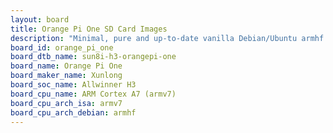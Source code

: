 ```yaml
---
layout: board
title: Orange Pi One SD Card Images
description: "Minimal, pure and up-to-date vanilla Debian/Ubuntu armhf SD card images for Orange Pi One by Xunlong, SoC: Allwinner H3, CPU ISA: armv7"
board_id: orange_pi_one
board_dtb_name: sun8i-h3-orangepi-one
board_name: Orange Pi One
board_maker_name: Xunlong
board_soc_name: Allwinner H3
board_cpu_name: ARM Cortex A7 (armv7)
board_cpu_arch_isa: armv7
board_cpu_arch_debian: armhf
---
```

